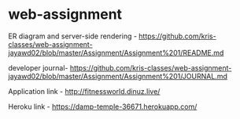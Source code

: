 # web-assignment
ER diagram and server-side rendering - https://github.com/kris-classes/web-assignment-jayawd02/blob/master/Assignment/Assignment%201/README.md

developer journal- https://github.com/kris-classes/web-assignment-jayawd02/blob/master/Assignment/Assignment%201/JOURNAL.md

Application link - http://fitnessworld.dinuz.live/

Heroku link - https://damp-temple-36671.herokuapp.com/

